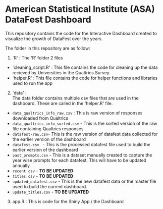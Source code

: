 # American Statistical Institute (ASA) DataFest Dashboard

This repository contains the code for the Interactive Dashboard created to visualize the growth of DataFest over the years. 

The folder in this repository are as follow:  

1. 'R' :
The 'R' folder 2 files  

- 'cleaning_script.R' : This file contains the code for cleaning up the data recieved by Universities in the Qualtrics Survey. 
- 'helper.R' : This file contains the code for helper functions and libraries used to run the app

2. 'data' :  
The data folder contains multiple csv files that are used in the dashboard. These are called in the 'helper.R' file.  
- `data_qualtrics_info_raw.csv` : This is raw version of responses downloaded from Qualtrics
- `data_qualtrics_info_sorted.csv` - This is the sorted version of the raw file containing Qualtrics responses
- `datafest-raw.csv`- This is the raw version of datafest data collected for the earlier version of the dashboard
- `datafest.csv ` - This is the processed datafest file used to build the earlier version of the dashboard
- `past_prompts.csv` - This is a dataset manually created to capture the year wise prompts for each datafest. This will have to be updated annually.
- `recent.csv` - **TO BE UPDATED**
- `titles.csv` - **TO BE UPDATED**
- `updated_datafest.csv` - This is the new datafest data or the master file used to build the current dashboard.
- `update_titles.csv` - **TO BE UPDATED**

3. app.R : This is code for the Shiny App / the Dashboard

